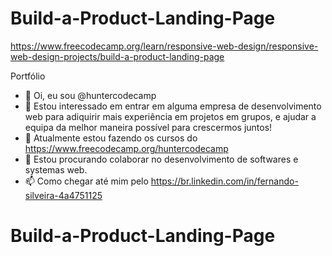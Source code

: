 # Build-a-Product-Landing-Page

https://www.freecodecamp.org/learn/responsive-web-design/responsive-web-design-projects/build-a-product-landing-page


Portfólio

- 👋 Oi, eu sou @huntercodecamp
- 👀 Estou interessado em entrar em alguma empresa de desenvolvimento web para adiquirir mais experiência em projetos em grupos, e ajudar a equipa da melhor maneira possível para crescermos juntos!
- 🌱 Atualmente estou fazendo os cursos do https://www.freecodecamp.org/huntercodecamp
- 💞️ Estou procurando colaborar no desenvolvimento de softwares e systemas web.
- 📫 Como chegar até mim pelo https://br.linkedin.com/in/fernando-silveira-4a4751125


# Build-a-Product-Landing-Page